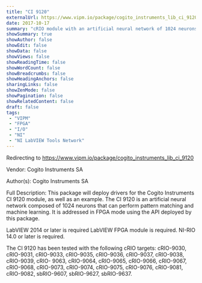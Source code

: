 ```yaml
---
title: "CI 9120"
externalUrl: https://www.vipm.io/package/cogito_instruments_lib_ci_9120
date: 2017-10-17
summary: "cRIO module with an artificial neural network of 1024 neurons"
showSummary: true
showAuthor: false
showEdit: false
showData: false
showViews: false
showReadingTime: false
showWordCount: false
showBreadcrumbs: false
showHeadingAnchors: false
sharingLinks: false
showZenMode: false
showPagination: false
showRelatedContent: false
draft: false
tags:
 - "VIPM"
 - "FPGA"
 - "I/O"
 - "NI"
 - "NI LabVIEW Tools Network"
---
```


Redirecting to https://www.vipm.io/package/cogito_instruments_lib_ci_9120

Vendor: Cogito Instruments SA

Author(s): Cogito Instruments SA
 
Full Description:
This package will deploy drivers for the Cogito Instruments CI 9120 module, as well as an example.
The CI 9120 is an artificial neural network composed of 1024 neurons that can perform pattern matching and machine learning. It is addressed in FPGA mode using the API deployed by this package. 

LabVIEW 2014 or later is required
LabVIEW FPGA module is required.
NI-RIO 14.0 or later is required.

The CI 9120 has been tested with the following cRIO targets:
cRIO-9030, cRIO-9031, cRIO-9033, cRIO-9035, cRIO-9036, cRIO-9037, cRIO-9038, cRIO-9039, cRIO-
9063, cRIO-9064, cRIO-9065, cRIO-9066, cRIO-9067, cRIO-9068, cRIO-9073, cRIO-9074, cRIO-9075,
cRIO-9076, cRIO-9081, cRIO-9082,
sbRIO-9607, sbRIO-9627, sbRIO-9637.